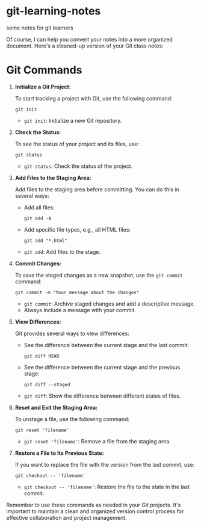 # git-learning-notes
some notes for git learners

Of course, I can help you convert your notes into a more organized document. Here's a cleaned-up version of your Git class notes:

# Git Commands

1. **Initialize a Git Project:**

   To start tracking a project with Git, use the following command:
   ```
   git init
   ```
   - `git init`: Initialize a new Git repository.

2. **Check the Status:**

   To see the status of your project and its files, use:
   ```
   git status
   ```
   - `git status`: Check the status of the project.

3. **Add Files to the Staging Area:**

   Add files to the staging area before committing. You can do this in several ways:

   - Add all files:
     ```
     git add -A
     ```

   - Add specific file types, e.g., all HTML files:
     ```
     git add "*.html"
     ```
   - `git add`: Add files to the stage.

4. **Commit Changes:**

   To save the staged changes as a new snapshot, use the `git commit` command:
   ```
   git commit -m "Your message about the changes"
   ```
   - `git commit`: Archive staged changes and add a descriptive message.
   - Always include a message with your commit.

5. **View Differences:**

   Git provides several ways to view differences:

   - See the difference between the current stage and the last commit:
     ```
     git diff HEAD
     ```

   - See the difference between the current stage and the previous stage:
     ```
     git diff --staged
     ```
   - `git diff`: Show the difference between different states of files.

6. **Reset and Exit the Staging Area:**

   To unstage a file, use the following command:
   ```
   git reset 'filename'
   ```
   - `git reset 'filename'`: Remove a file from the staging area.

7. **Restore a File to Its Previous State:**

   If you want to replace the file with the version from the last commit, use:
   ```
   git checkout -- 'filename'
   ```
   - `git checkout -- 'filename'`: Restore the file to the state in the last commit.

Remember to use these commands as needed in your Git projects. It's important to maintain a clean and organized version control process for effective collaboration and project management.
